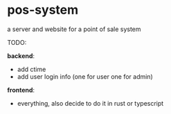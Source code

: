 # pos-system
a server and website for a point of sale system

TODO:

**backend**:
* add ctime
* add user login info (one for user one for admin)

**frontend**:
* everything, also decide to do it in rust or typescript
